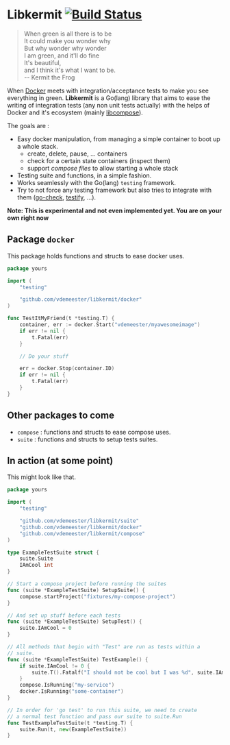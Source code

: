 # Libkermit [![Build Status](https://travis-ci.org/vdemeester/libkermit.svg?branch=add-readme)](https://travis-ci.org/vdemeester/libkermit)

> When green is all there is to be<br/>
> It could make you wonder why<br/>
> But why wonder why wonder<br/>
> I am green, and it'll do fine<br/>
> It's beautiful,<br/>
> and I think it's what I want to be.<br/>
> -- Kermit the Frog

When [Docker](https://github.com/docker/docker) meets with
integration/acceptance tests to make you see everything in
green. **Libkermit** is a Go(lang) library that aims to ease the
writing of integration tests (any non unit tests actually) with the
helps of Docker and it's ecosystem (mainly
[libcompose](https://github.com/docker/libcompose)).

The goals are :

- Easy docker manipulation, from managing a simple container to boot
  up a whole stack.
    - create, delete, pause, … containers
    - check for a certain state containers (inspect them)
    - support *compose files* to allow starting a whole stack
- Testing suite and functions, in a simple fashion.
- Works seamlessly with the Go(lang) `testing` framework.
- Try to not force any testing framework but also tries to integrate
  with them ([go-check](https://github.com/go-check/check),
  [testify](https://github.com/stretchr/testify), …).

**Note: This is experimental and not even implemented yet. You are on your own right now**


## Package `docker`

This package holds functions and structs to ease docker uses.

```go
package yours

import (
    "testing"

    "github.com/vdemeester/libkermit/docker"
)

func TestItMyFriend(t *testing.T) {
    container, err := docker.Start("vdemeester/myawesomeimage")
    if err != nil {
        t.Fatal(err)
    }

    // Do your stuff

    err = docker.Stop(container.ID)
    if err != nil {
        t.Fatal(err)
    }
}
```


## Other packages to come

- `compose` : functions and structs to ease compose uses.
- `suite` : functions and structs to setup tests suites.

## In action (at some point)

This might look like that.

```go
package yours

import (
    "testing"

    "github.com/vdemeester/libkermit/suite"
    "github.com/vdemeester/libkermit/docker"
    "github.com/vdemeester/libkermit/compose"
)

type ExampleTestSuite struct {
    suite.Suite
    IAmCool int
}

// Start a compose project before running the suites
func (suite *ExampleTestSuite) SetupSuite() {
    compose.startProject("fixtures/my-compose-project")
}

// And set up stuff before each tests
func (suite *ExampleTestSuite) SetupTest() {
    suite.IAmCool = 0
}

// All methods that begin with "Test" are run as tests within a
// suite.
func (suite *ExampleTestSuite) TestExample() {
    if suite.IAmCool != 0 {
        suite.T().Fatalf("I should not be cool but I was %d", suite.IAmCool)
    }
    compose.IsRunning("my-service")
    docker.IsRunning("some-container")
}

// In order for 'go test' to run this suite, we need to create
// a normal test function and pass our suite to suite.Run
func TestExampleTestSuite(t *testing.T) {
    suite.Run(t, new(ExampleTestSuite))
}
```

